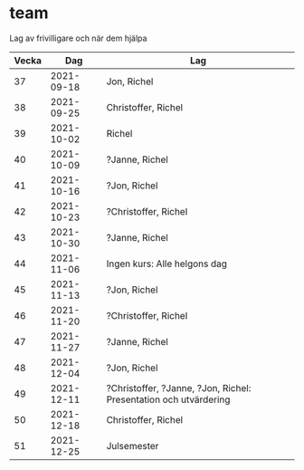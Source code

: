 # team

Lag av frivilligare och när dem hjälpa

Vecka| Dag      |Lag
-----|----------|----------------------------
37   |2021-09-18|Jon, Richel
38   |2021-09-25|Christoffer, Richel
39   |2021-10-02|Richel
40   |2021-10-09|?Janne, Richel
41   |2021-10-16|?Jon, Richel
42   |2021-10-23|?Christoffer, Richel
43   |2021-10-30|?Janne, Richel
44   |2021-11-06|Ingen kurs: Alle helgons dag
45   |2021-11-13|?Jon, Richel
46   |2021-11-20|?Christoffer, Richel
47   |2021-11-27|?Janne, Richel
48   |2021-12-04|?Jon, Richel
49   |2021-12-11|?Christoffer, ?Janne, ?Jon, Richel: Presentation och utvärdering
50   |2021-12-18|Christoffer, Richel
51   |2021-12-25|Julsemester


